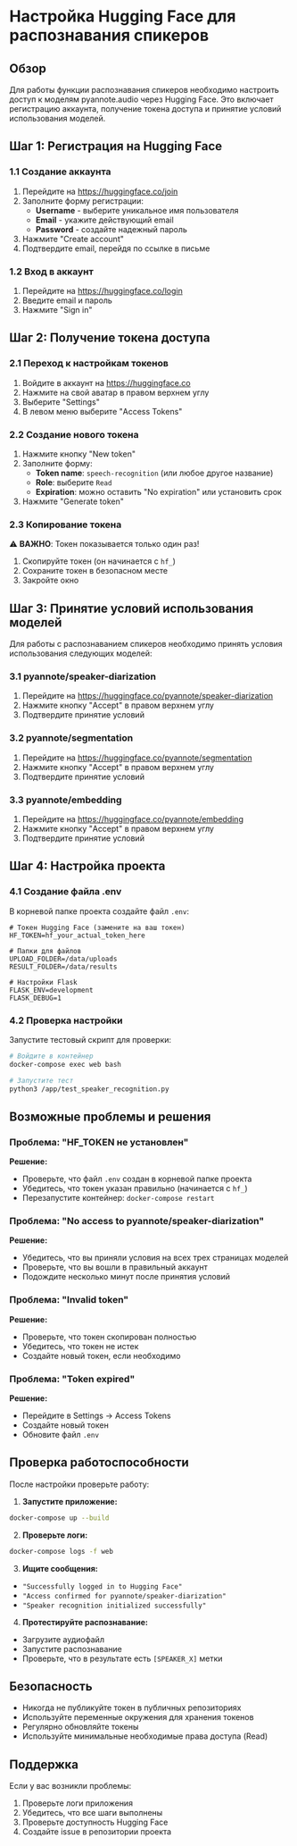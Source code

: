 # Настройка Hugging Face для распознавания спикеров

## Обзор

Для работы функции распознавания спикеров необходимо настроить доступ к моделям pyannote.audio через Hugging Face. Это включает регистрацию аккаунта, получение токена доступа и принятие условий использования моделей.

## Шаг 1: Регистрация на Hugging Face

### 1.1 Создание аккаунта
1. Перейдите на https://huggingface.co/join
2. Заполните форму регистрации:
   - **Username** - выберите уникальное имя пользователя
   - **Email** - укажите действующий email
   - **Password** - создайте надежный пароль
3. Нажмите "Create account"
4. Подтвердите email, перейдя по ссылке в письме

### 1.2 Вход в аккаунт
1. Перейдите на https://huggingface.co/login
2. Введите email и пароль
3. Нажмите "Sign in"

## Шаг 2: Получение токена доступа

### 2.1 Переход к настройкам токенов
1. Войдите в аккаунт на https://huggingface.co
2. Нажмите на свой аватар в правом верхнем углу
3. Выберите "Settings"
4. В левом меню выберите "Access Tokens"

### 2.2 Создание нового токена
1. Нажмите кнопку "New token"
2. Заполните форму:
   - **Token name**: `speech-recognition` (или любое другое название)
   - **Role**: выберите `Read`
   - **Expiration**: можно оставить "No expiration" или установить срок
3. Нажмите "Generate token"

### 2.3 Копирование токена
⚠️ **ВАЖНО**: Токен показывается только один раз!
1. Скопируйте токен (он начинается с `hf_`)
2. Сохраните токен в безопасном месте
3. Закройте окно

## Шаг 3: Принятие условий использования моделей

Для работы с распознаванием спикеров необходимо принять условия использования следующих моделей:

### 3.1 pyannote/speaker-diarization
1. Перейдите на https://huggingface.co/pyannote/speaker-diarization
2. Нажмите кнопку "Accept" в правом верхнем углу
3. Подтвердите принятие условий

### 3.2 pyannote/segmentation
1. Перейдите на https://huggingface.co/pyannote/segmentation
2. Нажмите кнопку "Accept" в правом верхнем углу
3. Подтвердите принятие условий

### 3.3 pyannote/embedding
1. Перейдите на https://huggingface.co/pyannote/embedding
2. Нажмите кнопку "Accept" в правом верхнем углу
3. Подтвердите принятие условий

## Шаг 4: Настройка проекта

### 4.1 Создание файла .env
В корневой папке проекта создайте файл `.env`:

```env
# Токен Hugging Face (замените на ваш токен)
HF_TOKEN=hf_your_actual_token_here

# Папки для файлов
UPLOAD_FOLDER=/data/uploads
RESULT_FOLDER=/data/results

# Настройки Flask
FLASK_ENV=development
FLASK_DEBUG=1
```

### 4.2 Проверка настройки
Запустите тестовый скрипт для проверки:

```bash
# Войдите в контейнер
docker-compose exec web bash

# Запустите тест
python3 /app/test_speaker_recognition.py
```

## Возможные проблемы и решения

### Проблема: "HF_TOKEN не установлен"
**Решение:**
- Проверьте, что файл `.env` создан в корневой папке проекта
- Убедитесь, что токен указан правильно (начинается с `hf_`)
- Перезапустите контейнер: `docker-compose restart`

### Проблема: "No access to pyannote/speaker-diarization"
**Решение:**
- Убедитесь, что вы приняли условия на всех трех страницах моделей
- Проверьте, что вы вошли в правильный аккаунт
- Подождите несколько минут после принятия условий

### Проблема: "Invalid token"
**Решение:**
- Проверьте, что токен скопирован полностью
- Убедитесь, что токен не истек
- Создайте новый токен, если необходимо

### Проблема: "Token expired"
**Решение:**
- Перейдите в Settings → Access Tokens
- Создайте новый токен
- Обновите файл `.env`

## Проверка работоспособности

После настройки проверьте работу:

1. **Запустите приложение:**
```bash
docker-compose up --build
```

2. **Проверьте логи:**
```bash
docker-compose logs -f web
```

3. **Ищите сообщения:**
- `"Successfully logged in to Hugging Face"`
- `"Access confirmed for pyannote/speaker-diarization"`
- `"Speaker recognition initialized successfully"`

4. **Протестируйте распознавание:**
- Загрузите аудиофайл
- Запустите распознавание
- Проверьте, что в результате есть `[SPEAKER_X]` метки

## Безопасность

- Никогда не публикуйте токен в публичных репозиториях
- Используйте переменные окружения для хранения токенов
- Регулярно обновляйте токены
- Используйте минимальные необходимые права доступа (Read)

## Поддержка

Если у вас возникли проблемы:
1. Проверьте логи приложения
2. Убедитесь, что все шаги выполнены
3. Проверьте доступность Hugging Face
4. Создайте issue в репозитории проекта 